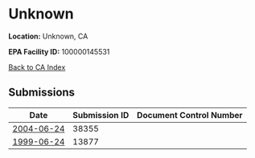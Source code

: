 # Unknown

**Location:** Unknown, CA

**EPA Facility ID:** 100000145531

[Back to CA Index](../../index.md)

## Submissions

| Date | Submission ID | Document Control Number |
|------|--------------|-------------------------|
| [2004-06-24](submissions/38355.md) | 38355 |  |
| [1999-06-24](submissions/13877.md) | 13877 |  |
